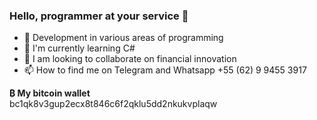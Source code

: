 ### Hello, programmer at your service 👋

- 🔭 Development in various areas of programming
- 🌱 I'm currently learning C#
- 👯 I am looking to collaborate on financial innovation
- 📫 How to find me on Telegram and Whatsapp +55 (62) 9 9455 3917

<b>₿ My bitcoin wallet</b>
<br/>
bc1qk8v3gup2ecx8t846c6f2qklu5dd2nkukvplaqw
